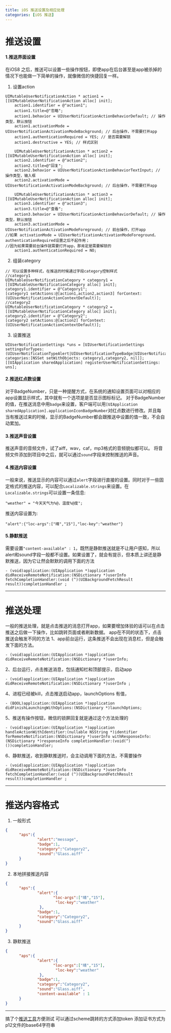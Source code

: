 ```yaml
---
title: iOS 推送设置及相应处理
categories: [iOS 推送]
---
```


# 推送设置
#### 1.推送界面设置
在iOS8 之后，推送可以设置一些操作按钮，即使app在后台甚至是app被杀掉的情况下也能做一下简单的操作，就像微信的快捷回复一样。

1. 设置action

```objective_c
UIMutableUserNotificationAction * action1 = [[UIMutableUserNotificationAction alloc] init];
	action1.identifier = @"action1";
	action1.title=@"忽略";
	action1.behavior = UIUserNotificationActionBehaviorDefault; // 操作类型，默认按钮
	action1.activationMode = UIUserNotificationActivationModeBackground; // 后台操作，不需要打开app
	action1.authenticationRequired = YES; // 是否需要解锁
	action1.destructive = YES; // 样式区别

	UIMutableUserNotificationAction * action2 = [[UIMutableUserNotificationAction alloc] init];
	action2.identifier = @"action2";
	action2.title=@"回复";
	action2.behavior = UIUserNotificationActionBehaviorTextInput; // 操作类型，输入框
	action2.activationMode = UIUserNotificationActivationModeBackground; // 后台操作，不需要打开app

	UIMutableUserNotificationAction * action3 = [[UIMutableUserNotificationAction alloc] init];
	action3.identifier = @"action3";
	action3.title=@"查看";
	action3.behavior = UIUserNotificationActionBehaviorDefault; // 操作类型，默认按钮
	action3.activationMode = UIUserNotificationActivationModeForeground; // 前台操作，打开app
//如果 activationMode = UIUserNotificationActivationModeForeground，authenticationRequired设置之后不起作用；
//因为如果需要前台操作就需要打开app，那肯定是需要解锁的
	action1.authenticationRequired = NO;
```

2. 组装category

```objective_c
// 可以设置多种样式，在推送的时候通过字段category控制样式
//category1
UIMutableUserNotificationCategory * category1 = [[UIMutableUserNotificationCategory alloc] init];
category1.identifier = @"Category1";
[category1 setActions:@[action1,action2,action3] forContext:(UIUserNotificationActionContextDefault)];
//category2
UIMutableUserNotificationCategory * category2 = [[UIMutableUserNotificationCategory alloc] init];
category2.identifier = @"Category2";
[category2 setActions:@[action2] forContext:(UIUserNotificationActionContextDefault)];
```

3. 设置推送

```objective_c
UIUserNotificationSettings *uns = [UIUserNotificationSettings settingsForTypes:(UIUserNotificationTypeAlert|UIUserNotificationTypeBadge|UIUserNotificationTypeSound) categories:[NSSet setWithObjects: category1,category2, nil]];
[[UIApplication sharedApplication] registerUserNotificationSettings: uns];
```

#### 2.推送红点数设置
对于BadgeNumber，只是一种提醒方式，在系统的通知设置页面可以对相应的app设置显示样式，其中就有一个选项是是否显示图标标记。
对于BadgeNumber的值，在推送消息中用`badge`来设置，客户端可以用`[UIApplication sharedApplication].applicationIconBadgeNumber`对红点数进行修改。并且每当有推送过来的时候，显示的BadgeNumber都会跟推送中设置的值一致，不会自动累加。

#### 3.推送声音设置
推送声音的音频文件，试了aiff，wav，caf，mp3格式的音频貌似都可以。
将音频文件添加到项目中之后，就可以通过`sound`字段来控制推送的声音。

#### 4.推送内容设置
一般来说，推送显示的内容可以通过`alert`字段进行直接的设置。同时对于一些固定格式的推送内容，可以配合`Localizable.strings`来设置。在`Localizable.strings`可以设置一条信息:

```
"weather" = "今天天气为%@，温度%@度";
```
推送内容设置为:
```
"alert":{"loc-args":["晴","15"],"loc-key":"weather"}
```

#### 5.静默推送
需要设置`"content-available" : 1`，既然是静默推送就是不让用户感知，所以alert和sound字段一般都不设置。如果设置了，就会有提示，但本质上讲还是静默推送，因为它让然会默默的调用下面的方法

```objective_c
- (void)application:(UIApplication *)application didReceiveRemoteNotification:(NSDictionary *)userInfo fetchCompletionHandler:(void (^)(UIBackgroundFetchResult result))completionHandler ;
```
---

# 推送处理
一般的推送处理，就是点击推送的消息打开app，如果要增加体验的话可以在点击推送之后做一下操作，比如跳转页面或者刷新数据。
app在不同的状态下，点击推送会触发不同的方法
1、app前台运行，这条推送不会出现在消息栏，但是会触发下面的方法。

```objective_c
- (void)application:(UIApplication *)application didReceiveRemoteNotification:(NSDictionary *)userInfo;
```
2、后台运行，点击推送消息，包括通知栏和顶部提示，启动app

```objective_c
- (void)application:(UIApplication *)application didReceiveRemoteNotification:(NSDictionary *)userInfo ;
```

4、进程已经被kill，点击推送启动app，launchOptions 有值，

```objective_c
- (BOOL)application:(UIApplication *)application didFinishLaunchingWithOptions:(NSDictionary *)launchOptions;
```

5、推送有操作按钮，微信的锁屏回复就是通过这个方法处理的

```objective_c
- (void)application:(UIApplication *)application handleActionWithIdentifier:(nullable NSString *)identifier forRemoteNotification:(NSDictionary *)userInfo withResponseInfo:(NSDictionary *)responseInfo completionHandler:(void(^)())completionHandler;
```

6、静默推送，收到静默推送时，会主动调用下面的方法，不需要操作

```objective_c
- (void)application:(UIApplication *)application didReceiveRemoteNotification:(NSDictionary *)userInfo fetchCompletionHandler:(void (^)(UIBackgroundFetchResult result))completionHandler ;
```
---
# 推送内容格式
1. 一般形式
```json
{
      "aps":{
              "alert":"message",
              "badge":1,
              "category":"Category2",
              "sound":"Glass.aiff"
      }
}
```
2. 本地拼接推送内容
```json
{
      "aps":{
              "alert":{
                     "loc-args":["晴","15"],
                      "loc-key":"weather"
               },
              "badge":1,
              "category":"Category2",
              "sound":"Glass.aiff"
      }
}
```
3. 静默推送
```json
{
      "aps":{
              "alert":{
                     "loc-args":["晴","15"],
                      "loc-key":"weather"
               },
              "badge":1,
              "category":"Category2",
              "sound":"Glass.aiff",
              "content-available" : 1
      }
}
```

---


搞了个[推送工具](https://github.com/DullDevil/PushTest)方便测试
可以通过scheme跳转的方式添加token
添加证书方式为p12文件的base64字符串
